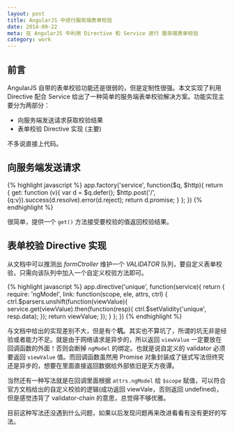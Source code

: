 ```yaml
---
layout: post
title: AngularJS 中进行服务端表单校验
date: 2014-09-22
meta: 在 AngularJS 中利用 Directive 和 Service 进行 服务端表单校验
category: work
---
```


## 前言

AngularJS 自带的表单校验功能还是很弱的，但是定制性很强。本文实现了利用 Directive 配合 Service 给出了一种简单的服务端表单校验解决方案。功能实现主要分为两部分：

* 向服务端发送请求获取校验结果
* 表单校验 Directive 实现 (主要)

不多说直接上代码。

## 向服务端发送请求

{% highlight javascript %}
app.factory('service', function($q, $http){
  return {
    get: function (v){
      var d = $q.defer();
      $http.post('/', {q:v}).success(d.resolve).error(d.reject);
      return d.promise;
    }
  };
})
{% endhighlight %}

很简单，提供一个 `get()` 方法接受要校验的值返回校验结果。

## 表单校验 Directive 实现

从文档中可以推测出 *formCtroller* 维护一个 *VALIDATOR* 队列，要自定义表单校验，只需向该队列中加入一个自定义校验方法即可。

{% highlight javascript %}
app.directive('unique', function(service){
  return {
    require: 'ngModel',
    link: function(scope, ele, attrs, ctrl) {
      ctrl.$parsers.unshift(function(viewValue){
        service.get(viewValue).then(function(resp){
          ctrl.$setValidity('unique', resp.data);
        });
        return viewValue;
      });
    }
  };
})
{% endhighlight %}

与文档中给出的实现差别不大，但是有个**坑**。其实也不算坑了，所谓的坑无非是经验或者能力不足。就是由于网络请求是异步的，所以返回 `viewValue` 一定要放在回调函数的外面！否则会断掉 `ngModel` 的绑定。也就是说自定义的 validator 必须要返回 `viewValue` 值。而回调函数虽然用 Promise 对象封装成了链式写法但终究还是异步的，想要在里面直接返回数据给外部依旧是天方夜谭。

当然还有一种写法就是在回调里面根据 `attrs.ngModel` 给 `$scope` 赋值，可以符合官方文档给出的自定义校验的逻辑(成功返回 viewVale，否则返回 undefined)，但是感觉违背了 validator-chain 的意思，总觉得不够优雅。

目前这种写法还没遇到什么问题，如果以后发现问题再来改进看看有没有更好的写法。
